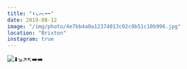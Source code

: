 ```yaml
---
title: "⬇️↘️↗️↖️➡️➡️"
date: 2019-08-12
image: "/img/photo/4e7bb4a0a12374013c02c0b51c10b996.jpg"
location: "Brixton"
instagram: true
---
```


![⬇️↘️↗️↖️➡️➡️](/img/photo/4e7bb4a0a12374013c02c0b51c10b996.jpg)
